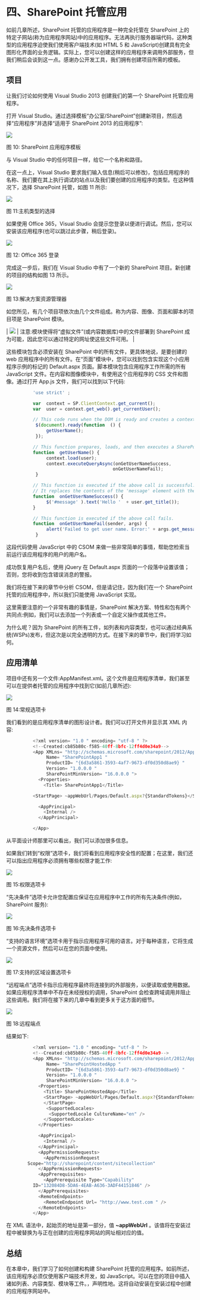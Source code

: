 # 四、SharePoint 托管应用

如前几章所述，SharePoint 托管的应用程序是一种完全托管在 SharePoint 上的特定子网站(称为应用程序网站)中的应用程序。无法再执行服务器端代码，这种类型的应用程序迫使我们使用客户端技术(如 HTML 5 和 JavaScript)创建具有完全图形化界面的业务逻辑。实际上，您可以创建这样的应用程序来调用外部服务，但我们稍后会谈到这一点。感谢办公开发工具，我们拥有创建项目所需的模板。

## 项目

让我们讨论如何使用 Visual Studio 2013 创建我们的第一个 SharePoint 托管应用程序。

打开 Visual Studio。通过选择模板“办公室/SharePoint”创建新项目，然后选择“应用程序”并选择“适用于 SharePoint 2013 的应用程序”:

![](img/image011.jpg)

图 10: SharePoint 应用程序模板

与 Visual Studio 中的任何项目一样，给它一个名称和路径。

在这一点上，Visual Studio 要求我们输入信息(稍后可以修改)，包括应用程序的名称、我们要在其上执行调试的站点以及我们要创建的应用程序的类型。在这种情况下，选择 SharePoint 托管，如图 11 所示:

![](img/image012.jpg)

图 11:主机类型的选择

如果使用 Office 365，Visual Studio 会提示您登录以便进行调试。然后，您可以安装该应用程序(也可以跳过此步骤，稍后登录)。

![](img/image013.png)

图 12: Office 365 登录

完成这一步后，我们在 Visual Studio 中有了一个新的 SharePoint 项目。新创建的项目的结构如图 13 所示。

![](img/image014.png)

图 13:解决方案资源管理器

如您所见，有几个项目项依次由几个文件组成。称为内容、图像、页面和脚本的项目项是 SharePoint 模块。

| ![](img/note.png) | 注意:模块使得将“虚拟文件”(或内容数据库)中的文件部署到 SharePoint 成为可能，因此您可以通过特定的网址使这些文件可用。 |

这些模块包含必须安装在 SharePoint 中的所有文件，更具体地说，是要创建的 web 应用程序中的所有文件。在“页面”模块中，您可以找到包含实现这个小应用程序示例的标记的 Default.aspx 页面。脚本模块包含应用程序工作所需的所有 JavaScript 文件。在内容和图像模块中，有使用这个应用程序的 CSS 文件和图像。通过打开 App.js 文件，我们可以找到以下代码:

```js
          'use strict' ;

          var  context = SP.ClientContext.get_current();
          var  user = context.get_web().get_currentUser();

          // This code runs when the DOM is ready and creates a context object which is needed to use the SharePoint object model.
           $(document).ready(function  () {
               getUserName();
           });

          // This function prepares, loads, and then executes a SharePoint query to get the current user’s information.
          function  getUserName() {
               context.load(user);
               context.executeQueryAsync(onGetUserNameSuccess,
                                        onGetUserNameFail);
           }

          // This function is executed if the above call is successful.
          // It replaces the contents of the 'message' element with the username.
          function  onGetUserNameSuccess() {
               $('#message' ).text('Hello '  + user.get_title());
          }

          // This function is executed if the above call fails.
          function  onGetUserNameFail(sender, args) {
               alert('Failed to get user name. Error:' + args.get_message());
           }

```

这段代码使用 JavaScript 中的 CSOM 来做一些非常简单的事情，帮助您检索当前运行该应用程序的用户的用户名。

成功恢复用户名后，使用 jQuery 在 Default.aspx 页面的一个段落中设置该值；否则，您将收到包含错误消息的警报。

我们将在接下来的章节中分析 CSOM，但是请记住，因为我们在一个 SharePoint 托管的应用程序中，所以我们只能使用 JavaScript 实现。

这里需要注意的一个非常有趣的事情是，SharePoint 解决方案、特性和包有两个共同点:例如，我们可以去添加一个列表或一个自定义操作或其他工件。

为什么呢？因为 SharePoint 的所有工件，如列表和内容类型，也可以通过经典系统(WSPs)发布，但这次是以完全透明的方式。在接下来的章节中，我们将学习如何。

## 应用清单

项目中还有另一个文件:AppManifest.xml。这个文件是应用程序清单，我们甚至可以在提供者托管的应用程序中找到它(如前几章所述):

![](img/image016.jpg)

图 14:常规选项卡

我们看到的是应用程序清单的图形设计者。我们可以打开文件并显示其 XML 内容:

```js
          <?xml version= "1.0 " encoding= "utf-8 " ?>
          <!--Created:cb85b80c-f585-40ff-8bfc-12ff4d0e34a9-->
          <App XMLns= "http://schemas.microsoft.com/sharepoint/2012/App/manifest "
               Name= "SharePointApp1 "
               ProductID= "{6d3a5861-3593-4af7-9673-df0d350d8ae9} "
               Version= "1.0.0.0 "
               SharePointMinVersion= "16.0.0.0 ">
            <Properties>
              <Title> SharePointApp1</Title>

          <StartPage> ~appWebUrl/Pages/Default.aspx?{StandardTokens}</StartPage>  </Properties>

            <AppPrincipal>
              <Internal />
            </AppPrincipal>

          </App>

```

从平面设计师那里可以看出，我们可以添加很多信息。

如果我们转到“权限”选项卡，我们将看到应用程序安全性的配置；在这里，我们还可以指出应用程序必须拥有哪些权限才能工作:

![](img/image017.jpg)

图 15:权限选项卡

“先决条件”选项卡允许您配置应保证在应用程序中工作的所有先决条件(例如，SharePoint 服务):

![](img/image018.jpg)

图 16:先决条件选项卡

“支持的语言环境”选项卡用于指示应用程序可用的语言。对于每种语言，它将生成一个资源文件，然后可以在您的页面中使用。

![](img/image019.jpg)

图 17:支持的区域设置选项卡

“远程端点”选项卡指示应用程序最终将连接到的外部服务，以便读取或使用数据。如果应用程序清单中不存在未经授权的调用，SharePoint 会检查跨域调用并阻止这些调用。我们将在接下来的几章中看到更多关于这方面的细节。

![](img/image020.jpg)

图 18:远程端点

结果如下:

```js
          <?xml version= "1.0 " encoding= "utf-8 " ?>
          <!--Created:cb85b80c-f585-40ff-8bfc-12ff4d0e34a9-->
          <App XMLns= "http://schemas.microsoft.com/sharepoint/2012/App/manifest "
               Name= "SharePointHostedApp "
               ProductID= "{6d3a5861-3593-4af7-9673-df0d350d8ae9} "
               Version= "1.0.0.0 "
               SharePointMinVersion= "16.0.0.0 ">
            <Properties>
              <Title> SharePointHostedApp</Title>
              <StartPage> ~appWebUrl/Pages/Default.aspx?{StandardTokens}
              </StartPage>
               <SupportedLocales>
                <SupportedLocale CultureName="en" />
              </SupportedLocales>
            </Properties>

            <AppPrincipal>
              <Internal />
            </AppPrincipal>
            <AppPermissionRequests>
              <AppPermissionRequest
		Scope="http://sharepoint/content/sitecollection"               Right="FullControl" />
            </AppPermissionRequests>
            <AppPrerequisites>
              <AppPrerequisite Type="Capability"
          ID="132084D8-5DA6-4EAB-A636-3ADF44151846" />
            </AppPrerequisites>
            <RemoteEndpoints>
              <RemoteEndpoint Url= "http://www.test.com " />
            </RemoteEndpoints>
          </App>

```

在 XML 语法中，起始页的地址是第一部分，值 **~appWebUrl** 。该值将在安装过程中被替换为与正在创建的应用程序网站的网址相对应的值。

## 总结

在本章中，我们学习了如何创建和构建 SharePoint 托管的应用程序。如前所述，该应用程序必须仅使用客户端技术开发，如 JavaScript。可以在您的项目中插入诸如列表、内容类型、模块等工件。，声明性地。这将自动安装在安装过程中创建的应用程序网站中。